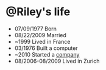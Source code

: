 @Riley's life
===============

- 07/09/1977 Born
- 08/22/2009 Married
- ~1999 Lived in France
- 03/1976 Built a computer
- ~2010 Started a [company](http://talkto.com/ "TalkTo")
- 08/2006-08/2009 Lived in Zurich
